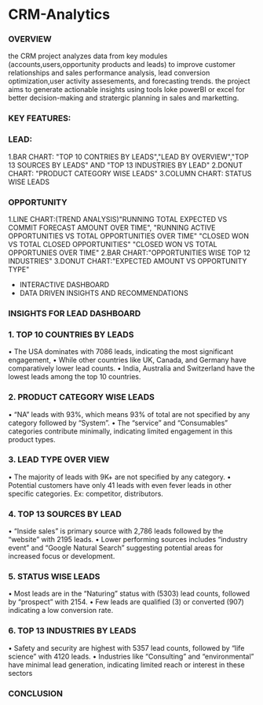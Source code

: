 # CRM-Analytics
### OVERVIEW
the CRM project analyzes data from key modules (accounts,users,opportunity products and leads) to improve customer relationships and sales performance analysis, lead conversion optimization,user activity assesements, and forecasting trends. the project aims to generate actionable insights using tools loke powerBI or excel for better decision-making and stratergic planning in sales and marketting.

### KEY FEATURES:
### LEAD:
1.BAR CHART: "TOP 10 CONTRIES BY LEADS","LEAD BY OVERVIEW","TOP 13 SOURCES BY LEADS" AND "TOP 13 INDUSTRIES BY LEAD"
2.DONUT CHART: "PRODUCT CATEGORY WISE LEADS"
3.COLUMN CHART: STATUS WISE LEADS
### OPPORTUNITY
1.LINE CHART:(TREND ANALYSIS)"RUNNING TOTAL EXPECTED VS COMMIT FORECAST AMOUNT OVER TIME",
                             "RUNNING ACTIVE OPPORTUNITIES VS TOTAL OPPORTUNITIES OVER TIME"
                             "CLOSED WON VS TOTAL CLOSED OPPORTUNITIES"
                             "CLOSED WON VS TOTAL OPPORTUNIES OVER TIME"
2.BAR CHART:"OPPORTUNITIES WISE TOP 12 INDUSTRIES"
3.DONUT CHART:"EXPECTED AMOUNT VS OPPORTUNITY TYPE"
* INTERACTIVE DASHBOARD
* DATA DRIVEN INSIGHTS AND RECOMMENDATIONS

### INSIGHTS FOR LEAD DASHBOARD

### 1.	TOP 10 COUNTRIES BY LEADS
•	The USA dominates with 7086 leads, indicating the most significant engagement,
•	While other countries like UK, Canada, and Germany have comparatively lower lead counts.
•	India, Australia and Switzerland have the lowest leads among the top 10 countries.
  
### 2.	PRODUCT CATEGORY WISE LEADS
•	“NA” leads with 93%, which means 93% of total are not specified by any category followed by “System”.
•	The “service” and “Consumables” categories contribute minimally, indicating limited engagement in this product types.

### 3.	LEAD TYPE OVER VIEW
•	The majority of leads with 9K+ are not specified by any category.
•	Potential customers have only 41 leads with even fever leads in other specific categories.
Ex: competitor, distributors.

### 4.	TOP 13 SOURCES BY LEAD
•	“Inside sales” is primary source with 2,786 leads followed by the “website” with 2195 leads.
•	Lower performing sources includes “industry event” and “Google Natural Search” suggesting potential areas for increased focus or development.

### 5.	STATUS WISE LEADS
•	Most leads are in the “Naturing” status with (5303) lead counts, followed by “prospect” with 2154.
•	Few leads are qualified (3) or converted (907) indicating a low conversion rate.

### 6.	TOP 13 INDUSTRIES BY LEADS
•	Safety and security are highest with 5357 lead counts, followed by “life science” with 4120 leads.
•	Industries like “Consulting” and “environmental” have minimal lead generation, indicating limited reach or interest in these sectors

### CONCLUSION

